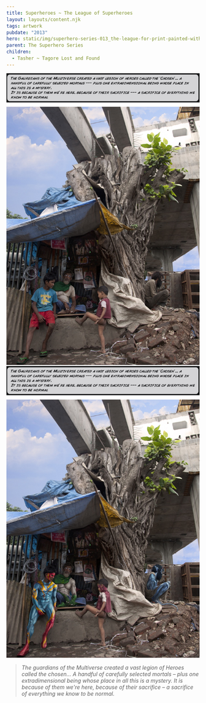 ```yaml
---
title: Superheroes ~ The League of Superheroes
layout: layouts/content.njk
tags: artwork
pubdate: "2013"
hero: static/img/superhero-series-013_the-league-for-print-painted-with-text.jpg
parent: The Superhero Series
children:
  - Tasher ~ Tagore Lost and Found
---
```


![League of Superheroes, 2013, Lenticular and vinyl on archival mount, 60 x 48 in](/static/img/superhero-series-013_the-league-for-print-original-with-text.jpg)
![](/static/img/superhero-series-013_the-league-for-print-painted-with-text.jpg)

> *The guardians of the Multiverse created a vast legion of Heroes called the chosen... A handful of carefully selected mortals –  plus one extradimensional being whose place in all this is a mystery. It is because of them we're here, because of their sacrifice –  a sacrifice of everything we know to be normal.*
